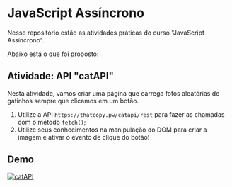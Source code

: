 # JavaScript Assíncrono

Nesse repositório estão as atividades práticas do curso "JavaScript Assíncrono".

Abaixo está o que foi proposto:



## Atividade: API "catAPI"

Nesta atividade, vamos criar uma página que carrega fotos aleatórias de gatinhos sempre que clicamos em um botão.

1. Utilize a API `https://thatcopy.pw/catapi/rest` para fazer as chamadas com o método `fetch()`;
2. Utilize seus conhecimentos na manipulação do DOM para criar a imagem e ativar o evento de clique do botão!

## Demo

[![catAPI](https://github.com/stebsnusch/basecamp-javascript/raw/main/javascript-assincrono/api-cats.gif)](https://github.com/stebsnusch/basecamp-javascript/blob/main/javascript-assincrono/api-cats.gif)
